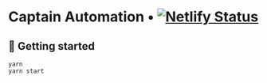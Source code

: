 # Captain Automation • [![Netlify Status](https://api.netlify.com/api/v1/badges/a6cb1c92-c3c3-42d6-9bea-67ea419a4c7f/deploy-status)](https://app.netlify.com/sites/captainautomation/deploys)

## 🚀 Getting started

```console
yarn
yarn start
```
